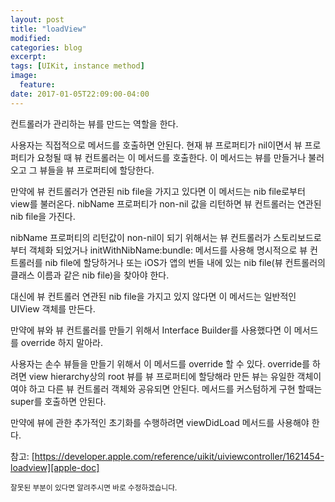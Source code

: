 ```yaml
---
layout: post
title: "loadView"
modified:
categories: blog
excerpt:
tags: [UIKit, instance method]
image:
  feature:
date: 2017-01-05T22:09:00-04:00
---
```


컨트롤러가 관리하는 뷰를 만드는 역할을 한다.

사용자는 직접적으로 메서드를 호출하면 안된다.
현재 뷰 프로퍼티가 nil이면서 뷰 프로퍼티가 요청될 때 뷰 컨트롤러는 이 메서드를 호출한다.
이 메서드는 뷰를 만들거나 불러오고 그 뷰들을 뷰 프로퍼티에 할당한다.

만약에 뷰 컨트롤러가 연관된 nib file을 가지고 있다면 이 메서드는 nib file로부터 view를 불러온다.
nibName 프로퍼티가 non-nil 값을 리턴하면 뷰 컨트롤러는 연관된 nib file을 가진다.

nibName 프로퍼티의 리턴값이 non-nil이 되기 위해서는
뷰 컨트롤러가 스토리보드로부터 객체화 되었거나
initWithNibName:bundle: 메서드를 사용해 명시적으로 뷰 컨트롤러를 nib file에 할당하거나
또는 iOS가 앱의 번들 내에 있는 nib file(뷰 컨트롤러의 클래스 이름과 같은 nib file)을 찾아야 한다.

대신에 뷰 컨트롤러 연관된 nib file을 가지고 있지 않다면 이 메서드는 일반적인 UIView 객체를 만든다.

만약에 뷰와 뷰 컨트롤러를 만들기 위해서 Interface Builder를 사용했다면 이 메서드를 override 하지 말아라.

사용자는 손수 뷰들을 만들기 위해서 이 메서드를 override 할 수 있다.
override를 하려면 view hierarchy상의 root 뷰를 뷰 프로퍼티에 할당해라
만든 뷰는 유일한 객체이여야 하고 다른 뷰 컨트롤러 객체와 공유되면 안된다.
메서드를 커스텀하게 구현 할때는 super를 호출하면 안된다.

만약에 뷰에 관한 추가적인 초기화를 수행하려면 viewDidLoad 메서드를 사용해야 한다.

참고: [https://developer.apple.com/reference/uikit/uiviewcontroller/1621454-loadview][apple-doc]


<sub>잘못된 부분이 있다면 알려주시면 바로 수정하겠습니다.</sub>

[apple-doc]: https://developer.apple.com/reference/uikit/uiviewcontroller/1621454-loadview
